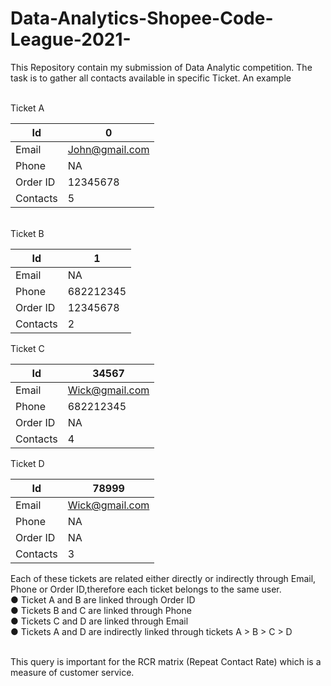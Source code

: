 # Data-Analytics-Shopee-Code-League-2021-

This Repository contain my submission of Data Analytic competition. The task is to gather all contacts available in specific Ticket. An example<br><br>

Ticket A                          <br>  

Id | 0 
--- | --- 
Email | John@gmail.com
Phone | NA  
Order ID | 12345678
Contacts | 5

<br>
Ticket B <br>

Id | 1 
--- | --- 
Email | NA
Phone | 682212345  
Order ID | 12345678
Contacts | 2

Ticket C<br>

Id | 34567 
--- | --- 
Email | Wick@gmail.com
Phone | 682212345  
Order ID | NA
Contacts | 4

Ticket D<br>

Id | 78999 
--- | --- 
Email | Wick@gmail.com
Phone | NA  
Order ID | NA
Contacts | 3

Each of these tickets are related either directly or indirectly through Email, Phone or Order ID,therefore each ticket belongs to the same user.<br>
● Ticket A and B are linked through Order ID<br>
● Tickets B and C are linked through Phone<br>
● Tickets C and D are linked through Email<br>
● Tickets A and D are indirectly linked through tickets A > B > C > D <br><br>

This query is important for the RCR matrix (Repeat Contact Rate) which is a measure of customer service.
